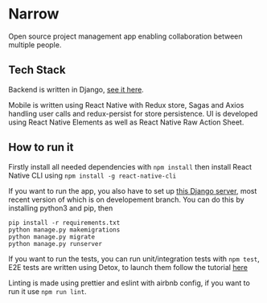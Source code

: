 # Narrow

Open source project management app enabling collaboration between multiple people.

## Tech Stack

Backend is written in Django, [see it here](https://github.com/MaksymilianDemitraszek/Narrow).

Mobile is written using React Native with Redux store, Sagas and Axios handling user calls and redux-persist for store persistence.
UI is developed using React Native Elements as well as React Native Raw Action Sheet.

## How to run it

Firstly install all needed dependencies with ```npm install``` then install React Native CLI using ```npm install -g react-native-cli```

If you want to run the app, you also have to set up [this Django server](https://github.com/MaksymilianDemitraszek/Narrow), most recent version of which is on developement branch. You can do this by installing python3 and pip, then 
```
pip install -r requirements.txt
python manage.py makemigrations
python manage.py migrate
python manage.py runserver
```

If you want to run the tests, you can run unit/integration tests with ```npm test```, E2E tests are written using Detox, to launch them follow the tutorial [here](https://github.com/wix/Detox/blob/master/docs/Introduction.Android.md)

Linting is made using prettier and eslint with airbnb config, if you want to run it use ```npm run lint```.
